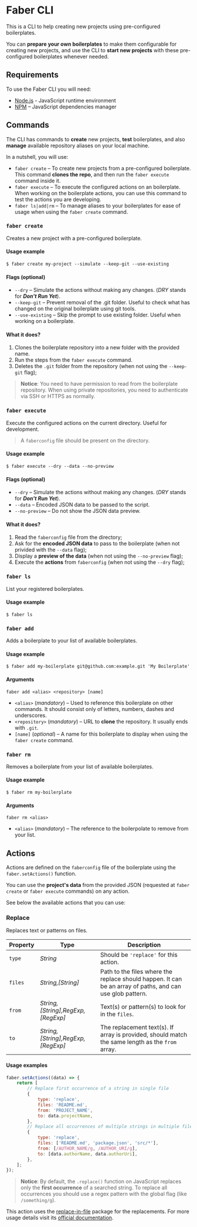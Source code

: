 # Faber CLI

This is a CLI to help creating new projects using pre-configured boilerplates.

You can **prepare your own boilerplates** to make them configurable for creating new projects, and use the CLI to **start new projects** with these pre-configured boilerplates whenever needed.

## Requirements

To use the Faber CLI you will need:

-  [Node.js](https://nodejs.org/) - JavaScript runtime environment
-  [NPM](https://www.npmjs.com/) – JavaScript dependencies manager

## Commands

The CLI has commands to **create** new projects, **test** boilerplates, and also **manage** available repository aliases on your local machine.

In a nutshell, you will use:

-  `faber create` – To create new projects from a pre-configured boilerplate. This command **clones the repo**, and then run the `faber execute` command inside it.
-  `faber execute` – To execute the configured actions on an boilerplate. When working on the boilerplate actions, you can use this command to test the actions you are developing.
-  `faber ls|add|rm` – To manage aliases to your boilerplates for ease of usage when using the `faber create` command.

### `faber create`

Creates a new project with a pre-configured boilerplate.

#### Usage example

```shell
$ faber create my-project --simulate --keep-git --use-existing
```

#### Flags (optional)

-  `--dry` – Simulate the actions without making any changes. (_DRY_ stands for **_Don't Run Yet_**).
-  `--keep-git` – Prevent removal of the .git folder. Useful to check what has changed on the original boilerplate using git tools.
-  `--use-existing` – Skip the prompt to use existing folder. Useful when working on a boilerplate.

#### What it does?

1. Clones the boilerplate repository into a new folder with the provided name.
2. Run the steps from the `faber execute` command.
3. Deletes the `.git` folder from the repository (when not using the `--keep-git` flag);

> **Notice**: You need to have permission to read from the boilerplate repository. When using private repositories, you need to authenticate via SSH or HTTPS as normally.

### `faber execute`

Execute the configured actions on the current directory. Useful for development.

> A `faberconfig` file should be present on the directory.

#### Usage example

```shell
$ faber execute --dry --data --no-preview
```

#### Flags (optional)

-  `--dry` – Simulate the actions without making any changes. (_DRY_ stands for **_Don't Run Yet_**).
-  `--data` – Encoded JSON data to be passed to the script.
-  `--no-preview` – Do not show the JSON data preview.

#### What it does?

1. Read the `faberconfig` file from the directory;
2. Ask for the **encoded JSON data** to pass to the boilerplate (when not privided with the `--data` flag);
3. Display a **preview of the data** (when not using the `--no-preview` flag);
4. Execute the **actions** from `faberconfig` (when not using the `--dry` flag);

### `faber ls`

List your registered boilerplates.

#### Usage example

```shell
$ faber ls
```

### `faber add`

Adds a boilerplate to your list of available boilerplates.

#### Usage example

```shell
$ faber add my-boilerplate git@github.com:example.git 'My Boilerplate'
```

#### Arguments

`faber add <alias> <repository> [name]`

-  `<alias>` (_mandatory_) – Used to reference this boilerplate on other commands. It should consist only of letters, numbers, dashes and underscores.
-  `<repository>` (_mandatory_) – URL to **clone** the repository. It usually ends with `.git`.
-  `[name]` (_optional_) – A name for this boilerplate to display when using the `faber create` command.

### `faber rm`

Removes a boilerplate from your list of available boilerplates.

#### Usage example

```shell
$ faber rm my-boilerplate
```

#### Arguments

`faber rm <alias>`

-  `<alias>` (_mandatory_) – The reference to the boilerpolate to remove from your list.

## Actions

Actions are defined on the `faberconfig` file of the boilerplate using the `faber.setActions()` function.

You can use the **project's data** from the provided JSON (requested at `faber create` or `faber execute` commands) on any action.

See below the available actions that you can use:

### Replace

Replaces text or patterns on files.

| Property | Type                              | Description                                                                                               |
| -------- | --------------------------------- | --------------------------------------------------------------------------------------------------------- |
| `type`   | _String_                          | Should be `'replace'` for this action.                                                                    |
| `files`  | _String,[String]_                 | Path to the files where the replace should happen. It can be an array of paths, and can use glob pattern. |
| `from`   | _String,[String],RegExp,[RegExp]_ | Text(s) or pattern(s) to look for in the `files`.                                                         |
| `to`     | _String,[String],RegExp,[RegExp]_ | The replacement text(s). If array is provided, should match the same length as the `from` array.          |

#### Usage examples

```js
faber.setActions((data) => {
	return [
		// Replace first occurrence of a string in single file
		{
			type: 'replace',
			files: 'README.md',
			from: 'PROJECT_NAME',
			to: data.projectName,
		},
		// Replace all occurrences of multiple strings in multiple files using glob patterns
		{
			type: 'replace',
			files: ['README.md', 'package.json', 'src/*'],
			from: [/AUTHOR_NAME/g, /AUTHOR_URI/g],
			to: [data.authorName, data.authorUri],
		},
	];
});
```

> **Notice**: By default, the `.replace()` function on JavaScript replaces only the **first occurrence** of a searched string. To replace all occurrences you should use a regex pattern with the global flag (like `/something/g`).

This action uses the [replace-in-file](https://www.npmjs.com/package/replace-in-file) package for the replacements. For more usage details visit its [official documentation](https://github.com/adamreisnz/replace-in-file#advanced-usage).
